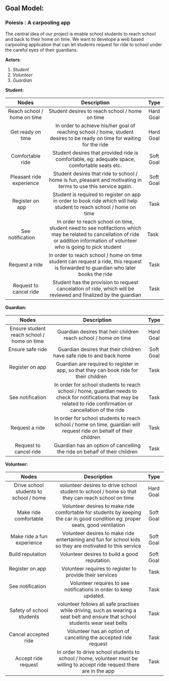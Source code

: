 ## Goal Model:
### Poiesis : A carpooling app
The central idea of our project is enable school students to reach school and back to their home on time. We want to develope a web based carpooling application 
that can let students request for ride to school under the careful eyes of their guardians. 

**Actors**:
1. *Student*
2. *Volunteer*
3. *Guardian* 

 
**Student:**

|Nodes                    |  Description | Type     |
|:-----------------------:|:------------:|:--------:|
|  Reach school / home on time   |  Student desires to reach school / home on time            | Hard Goal  |
|  Get ready on time      |  In order to achieve his/her goal of reaching school / home, student desires to be ready on time for waiting for the ride            | Hard Goal  |
|  Comfortable ride       |       Student desires that provided ride is comfortable, eg: adequate space, comfortable seats etc.       | Soft Goal  |
|  Pleasant ride experience    |  Student desires that ride to school / home is fun, pleasant and motivating in terms to use this service again.            | Soft Goal  |  
|  Register on app        |   Student is required to register on app in order to book ride which will help student to reach school / home on time           |  Task      |
|  See notification       | In order to reach school on time, student need to see notifactions which may be related to cancellation of ride or addition information of volunteer who is going to pick student             |    Task  |
|  Request a ride         | In order to reach school / home on time student can request a ride, this request is forwarded to guardian who later books the ride              |  Task      |
|  Request to cancel ride |  Student has the provision to request cancelation of ride, which will be reviewed and finalized by the guardian            |  Task      |


**Guardian:**
 
|Nodes                    |  Description | Type     |
|:-----------------------:|:------------:|:--------:|
|  Ensure student reach school / home on time |  Guardian desires that heir children reach school / home on time   | Hard Goal |
|  Ensure safe ride    |    Guardian desires that their children have safe ride to and back home         | Soft Goal  |
|  Register on app        | Guardian are required to register in app, so that they can book ride for their children           |  Task      |
|  See notification   | In order for school students to reach school / home, guardian needs to check for notifications that may be related to ride confirmation or cancellation of the ride          |  Task  |    
|  Request a ride  | In order for school students to reach school / home on time, guardian will request ride on behalf of their children           | Task |
|  Request to cancel ride   | Guardian has an option of cancelling the ride on behalf of their children          |  Task  |

**Volunteer:**


|Nodes                    |  Description | Type     |
|:-----------------------:|:------------:|:--------:|
|  Drive school students to school / home |  volunteer desires to drive school student to school / home so that they can reach school on time    | Hard Goal |
|  Make ride comfortable          | Volunteer desires to make ride comfortable for students by keeping the car in good condition eg: proper seats, good ventilation | Soft Goal|
|  Make ride a fun experience| Volunteer desires to make ride entertaining and fun for school kids so they are motivated to this service | Soft Goal |
|  Build reputation         |  Volunteer desires to build a good reputation.        | Soft Goal |
|  Register on app        |  Volunteer requires to register to provide their services            |  Task     |
|  See notification        |   Volunteer requires to see notifications in order to keep updated.        | Task    |   
|  Safety of school students|  volunteer follows all safe practises while driving, such as wearing a seat belt and ensure that school students wear seat belts         | Task |
|  Cancel accepted ride              |    Volunteer has an option of cancelling the accepted ride request      | Task  |
|  Accept ride request             |      In order to drive school students to school / home, volunteer must be willing to accept ride request there are in the app     | Task   |
 

